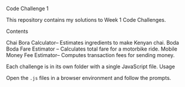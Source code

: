 Code Challenge 1

This repository contains my solutions to Week 1 Code Challenges.

Contents

Chai Bora Calculator– Estimates ingredients to make Kenyan chai.
 Boda Boda Fare Estimator – Calculates total fare for a motorbike ride.
Mobile Money Fee Estimator– Computes transaction fees for sending money.

Each challenge is in its own folder with a single JavaScript file.
 Usage

Open the `.js` files in a browser environment and follow the prompts.
